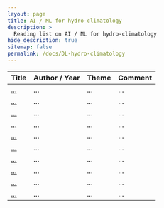 ```yaml
---
layout: page
title: AI / ML for hydro-climatology
description: >
  Reading list on AI / ML for hydro-climatology
hide_description: true
sitemap: false
permalink: /docs/DL-hydro-climatology
---
```


| **Title** | **Author / Year** | **Theme** | **Comment** |
|-----------|-------------------|-----------|-------------|
| [...]() | ... | ... | ... |
| [...]() | ... | ... | ... |
| [...]() | ... | ... | ... |
| [...]() | ... | ... | ... |
| [...]() | ... | ... | ... |
| [...]() | ... | ... | ... |
| [...]() | ... | ... | ... |
| [...]() | ... | ... | ... |
| [...]() | ... | ... | ... |
| [...]() | ... | ... | ... |
